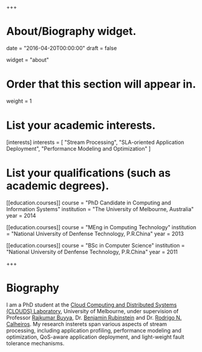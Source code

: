 +++
# About/Biography widget.

date = "2016-04-20T00:00:00"
draft = false

widget = "about"

# Order that this section will appear in.
weight = 1

# List your academic interests.
[interests]
  interests = [
    "Stream Processing",
    "SLA-oriented Application Deployment",
    "Performance Modeling and Optimization"
  ]

# List your qualifications (such as academic degrees).
[[education.courses]]
  course = "PhD Candidate in Computing and Information Systems"
  institution = "The University of Melbourne, Australia"
  year = 2014 

[[education.courses]]
  course = "MEng in Computing Technology"
  institution = "National University of Denfense Technology, P.R.China"
  year = 2013

[[education.courses]]
  course = "BSc in Computer Science"
  institution = "National University of Denfense Technology, P.R.China"
  year = 2011
 
+++

# Biography

I am a PhD student at the [Cloud Computing and Distributed Systems (CLOUDS) Laboratory](http://www.cloudbus.org/), University of Melbourne, under supervision of Professor [Rajkumar Buyya](http://buyya.com/), Dr. [Benjamin Rubinstein](http://www.bipr.net/) and Dr. [Rodrigo N. Calheiros](https://www.westernsydney.edu.au/staff_profiles/uws_profiles/doctor_rodrigo_neves_calheiros). My research insterets span various aspects of stream processing, including application profiling, performance modeling and optimization, QoS-aware application deployment, and light-weight fault tolerance mechanisms.



